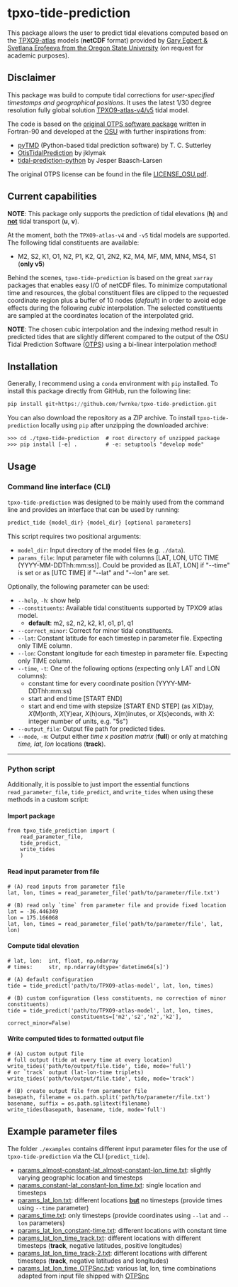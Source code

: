 # tpxo-tide-prediction
This package allows the user to predict tidal elevations computed based on the [TPXO9-atlas](https://www.tpxo.net/global/tpxo9-atlas) models (**netCDF** format) provided by [Gary Egbert & Svetlana Erofeeva from the Oregon State University](https://www.tpxo.net/home) (on request for academic purposes).

## Disclaimer

This package was build to compute tidal corrections for *user-specified timestamps and geographical positions*. It uses the  latest 1/30 degree resolution fully global solution [TPXO9-atlas-v4/v5](https://www.tpxo.net/global/tpxo9-atlas) tidal model.

The code is based on the [original OTPS software package](https://www.tpxo.net/otps) written in Fortran-90 and developed at the [OSU](https://www.tpxo.net/home) with further inspirations from:

- [pyTMD](https://pytmd.readthedocs.io/en/latest/) (Python-based tidal prediction software) by T. C. Sutterley
- [OtisTidalPrediction](https://github.com/jklymak/OtisTidalPrediction) by jklymak
- [tidal-prediction-python](https://gitlab.com/jblarsen/tidal-prediction-python) by Jesper Baasch-Larsen

The original OTPS license can be found in the file [LICENSE_OSU.pdf](https://github.com/fwrnke/tpxo-tide-prediction/blob/main/LICENSE_OSU.pdf).

## Current capabilities
**NOTE**: This package only supports the prediction of tidal elevations (**h**) and **<u>not</u>** tidal transport (**u**, **v**).

At the moment, both the `TPXO9-atlas-v4` and `-v5` tidal models are supported. The following tidal constituents are available:
- M2, S2, K1, O1, N2, P1, K2, Q1, 2N2, K2, M4, MF, MM, MN4, MS4, S1 (**only v5**) 

Behind the scenes, `tpxo-tide-prediction` is based on the great `xarray` packages that enables easy I/O of netCDF files. To minimize computational time and resources, the global constituent files are clipped to the requested coordinate region plus a buffer of 10 nodes (_default_) in order to avoid edge effects during the following _cubic_ interpolation. The selected constituents are sampled at the coordinates location of the interpolated grid. 

**NOTE**: The chosen cubic interpolation and the indexing method result in predicted tides that are slightly different compared to the output of the OSU Tidal Prediction Software ([OTPS](https://www.tpxo.net/otps)) using a bi-linear interpolation method!

## Installation

Generally, I recommend using a `conda` environment with `pip` installed. To install this package directly from GitHub, run the following line:

```python
pip install git+https://github.com/fwrnke/tpxo-tide-prediction.git
```

You can also download the repository as a ZIP archive. To install `tpxo-tide-prediction` locally using `pip` after unzipping the downloaded archive:

```
>>> cd ./tpxo-tide-prediction  # root directory of unzipped package
>>> pip install [-e] .         # -e: setuptools "develop mode"
```

## Usage

### Command line interface (CLI)

`tpxo-tide-prediction` was designed to be mainly used from the command line and provides an interface that can be used by running:

```python
predict_tide {model_dir} {model_dir} [optional parameters]
```

This script requires two positional arguments:

- `model_dir`: Input directory of the model files (e.g. `./data`).
- `params_file`: Input parameter file with columns [LAT, LON, UTC TIME (YYYY-MM-DDThh:mm:ss)]. Could be provided as [LAT, LON] if "--time" is set or as [UTC TIME] if "--lat" and "--lon" are set.

Optionally, the following parameter can be used:

- `--help`, `-h`: show help
- `--constituents`: Available tidal constituents supported by TPXO9 atlas model.
  - **default**: m2, s2, n2, k2, k1, o1, p1, q1
- `--correct_minor`: Correct for minor tidal constituents.
- `--lat`: Constant latitude for each timestep in parameter file. Expecting only TIME column.
- `--lon`: Constant longitude for each timestep in parameter file. Expecting only TIME column.
- `--time`, `-t`: One of the following options (expecting only LAT and LON columns):
  - constant time for every coordinate position (YYYY-MM-DDThh:mm:ss)
  - start and end time [START END] 
  - start and end time with stepsize [START END STEP] (as _X_(D)ay, _X_(M)onth, _X_(Y)ear, _X_(h)ours, _X_(m)inutes, or _X_(s)econds, with _X_: integer number of units, e.g. "5s")
- `--output_file`: Output file path for predicted tides.
- `--mode`, `-m`: Output either _time x position matrix_ (**full**) or only at matching _time, lat, lon_ locations (**track**).

------

### Python script

Additionally, it is possible to just import the essential functions `read_parameter_file`, `tide_predict`, and `write_tides` when using these methods in a custom script:

#### Import package

```
from tpxo_tide_prediction import (
	read_parameter_file,
	tide_predict,
	write_tides
    )
```

#### Read input parameter from file

```
# (A) read inputs from parameter file
lat, lon, times = read_parameter_file('path/to/parameter/file.txt')

# (B) read only `time` from parameter file and provide fixed location
lat = -36.446349
lon = 175.166068
lat, lon, times = read_parameter_file('path/to/parameter/file', lat, lon)
```

#### Compute tidal elevation

```
# lat, lon:  int, float, np.ndarray
# times:     str, np.ndarray(dtype='datetime64[s]')

# (A) default configuration
tide = tide_predict('path/to/TPXO9-atlas-model', lat, lon, times)

# (B) custom configuration (less constituents, no correction of minor constituents)
tide = tide_predict('path/to/TPXO9-atlas-model', lat, lon, times,
					constituents=['m2','s2','n2','k2'], correct_minor=False)
```

#### Write computed tides to formatted output file

```
# (A) custom output file
# full output (tide at every time at every location)
write_tides('path/to/output/file.tide', tide, mode='full')
# or `track` output (lat-lon-time triplets)
write_tides('path/to/output/file.tide', tide, mode='track')

# (B) create output file from parameter file
basepath, filename = os.path.split('path/to/parameter/file.txt')
basename, suffix = os.path.splitext(filename)
write_tides(basepath, basename, tide, mode='full')
```

## Example parameter files

The folder `./examples` contains different input parameter files for the use of `tpxo-tide-prediction` via the CLI (`predict_tide`). 

- [params_almost-constant-lat_almost-constant-lon_time.txt](https://github.com/fwrnke/tpxo-tide-prediction/blob/main/examples/params_almost-constant-lat_almost-constant-lon_time.txt): slightly varying geographic location and timesteps
- [params_constant-lat_constant-lon_time.txt](https://github.com/fwrnke/tpxo-tide-prediction/blob/main/examples/params_constant-lat_constant-lon_time.txt): single location and timesteps
- [params_lat_lon.txt](https://github.com/fwrnke/tpxo-tide-prediction/blob/main/examples/params_lat_lon.txt): different locations **<u>but</u>** no timesteps (provide times using `--time` parameter) 
- [params_time.txt](https://github.com/fwrnke/tpxo-tide-prediction/blob/main/examples/params_time.txt): only timesteps (provide coordinates using `--lat` and `--lon` parameters) 
- [params_lat_lon_constant-time.txt](https://github.com/fwrnke/tpxo-tide-prediction/blob/main/examples/params_lat_lon_constant-time.txt): different locations with constant time
- [params_lat_lon_time_track.txt](https://github.com/fwrnke/tpxo-tide-prediction/blob/main/examples/params_lat_lon_time_track.txt): different locations with different timesteps (**track**, negative latitudes, positive longitudes)
- [params_lat_lon_time_track-2.txt](https://github.com/fwrnke/tpxo-tide-prediction/blob/main/examples/params_lat_lon_time_track-2.txt): different locations with different timesteps (**track**, negative latitudes and longitudes)
- [params_lat_lon_time_OTPSnc.txt](https://github.com/fwrnke/tpxo-tide-prediction/blob/main/examples/params_lat_lon_time_OTPSnc.txt): various lat, lon, time combinations adapted from input file shipped with [OTPSnc](https://www.tpxo.net/otps)
